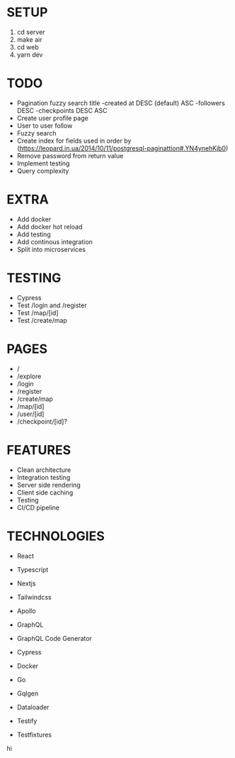 # SETUP

1. cd server
2. make air
3. cd web
4. yarn dev

# TODO

- Pagination
  fuzzy search title
  -created at DESC (default) ASC
  -followers DESC
  -checkpoints DESC ASC
- Create user profile page
- User to user follow
- Fuzzy search
- Create index for fields used in order by (https://leopard.in.ua/2014/10/11/postgresql-paginattion#.YN4ynehKjb0)
- Remove password from return value
- Implement testing
- Query complexity

# EXTRA

- Add docker
- Add docker hot reload
- Add testing
- Add continous integration
- Split into microservices

# TESTING

- Cypress
- Test /login and /register
- Test /map/[id]
- Test /create/map

# PAGES

- /
- /explore
- /login
- /register
- /create/map
- /map/[id]
- /user/[id]
- /checkpoint/[id]?

# FEATURES

- Clean architecture
- Integration testing
- Server side rendering
- Client side caching
- Testing
- CI/CD pipeline

# TECHNOLOGIES

- React
- Typescript
- Nextjs
- Tailwindcss
- Apollo
- GraphQL
- GraphQL Code Generator
- Cypress
- Docker

- Go
- Gqlgen
- Dataloader
- Testify
- Testfixtures

hi

